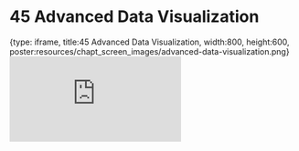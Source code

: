 # 45 Advanced Data Visualization
 
{type: iframe, title:45 Advanced Data Visualization, width:800, height:600, poster:resources/chapt_screen_images/advanced-data-visualization.png}
![](https://datatrail-jhu.github.io/DataTrail_ReOrg/no_toc/advanced-data-visualization.html)
 

 
